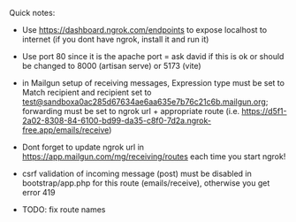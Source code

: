 Quick notes:

- Use https://dashboard.ngrok.com/endpoints to expose localhost to internet (if you dont have ngrok, install it and run it)
- Use port 80 since it is the apache port = ask david if this is ok or should be changed to 8000 (artisan serve) or 5173 (vite)
- in Mailgun setup of receiving messages, Expression type must be set to Match recipient and recipient set to test@sandboxa0ac285d67634ae6aa635e7b76c21c6b.mailgun.org; forwarding must be set to ngrok url + appropriate route (i.e. https://d5f1-2a02-8308-84-6100-bd99-da35-c8f0-7d2a.ngrok-free.app/emails/receive)
- Dont forget to update ngrok url in https://app.mailgun.com/mg/receiving/routes each time you start ngrok!
- csrf validation of incoming message (post) must be disabled in bootstrap/app.php for this route (emails/receive), otherwise you get error 419

- TODO: fix route names
